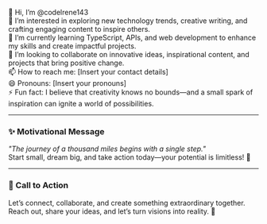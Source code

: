 
👋 Hi, I’m @codelrene143  
👀 I’m interested in exploring new technology trends, creative writing, and crafting engaging content to inspire others.  
🌱 I’m currently learning TypeScript, APIs, and web development to enhance my skills and create impactful projects.  
💞️ I’m looking to collaborate on innovative ideas, inspirational content, and projects that bring positive change.  
📫 How to reach me: [Insert your contact details]  
😄 Pronouns: [Insert your pronouns]  
⚡ Fun fact: I believe that creativity knows no bounds—and a small spark of inspiration can ignite a world of possibilities.  

---

### ✨ Motivational Message
_"The journey of a thousand miles begins with a single step."_  
Start small, dream big, and take action today—your potential is limitless! 💪

---

### 🌟 Call to Action
Let’s connect, collaborate, and create something extraordinary together. Reach out, share your ideas, and let’s turn visions into reality. 🚀